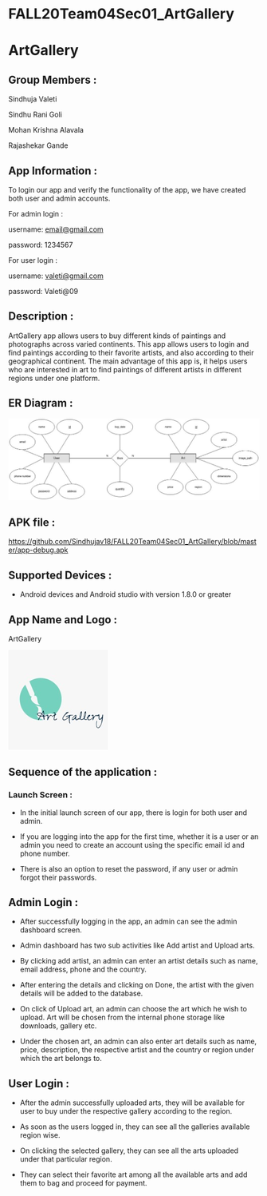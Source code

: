 # FALL20Team04Sec01_ArtGallery

# ArtGallery

## Group Members :

Sindhuja Valeti

Sindhu Rani Goli

Mohan Krishna Alavala

Rajashekar Gande

## App Information :

To login our app and verify the functionality of the app, we have created both user and admin accounts.

For admin login :

username: email@gmail.com

password: 1234567

For user login :

username: valeti@gmail.com

password: Valeti@09

## Description :

ArtGallery app allows users to buy different kinds of paintings and photographs across varied continents. This app allows users to login and find paintings according to their favorite artists, and also according to their geographical continent. The main advantage of this app is, it helps users who are interested in art to find paintings of different artists in different regions under one platform. 

## ER Diagram :

![](https://github.com/Sindhujav18/FALL20Team04Sec01_ArtGallery/blob/master/ER%20diagram.jpeg?raw=true)

## APK file :

https://github.com/Sindhujav18/FALL20Team04Sec01_ArtGallery/blob/master/app-debug.apk

## Supported Devices :

- Android devices and Android studio with version 1.8.0 or greater

## App Name and Logo :

ArtGallery

![](https://github.com/Sindhujav18/FALL20Team04Sec01_ArtGallery/blob/master/app%20logo.jpeg?raw=true)

## Sequence of the application :

### Launch Screen :

- In the initial launch screen of our app, there is login for both user and admin. 

- If you are logging into the app for the first time, whether it is a user or an admin you need to create an account using the specific email id and phone number.

- There is also an option to reset the password, if any user or admin forgot their passwords.

## Admin Login :

- After successfully logging in the app, an admin can see the admin dashboard screen.

- Admin dashboard has two sub activities like Add artist and Upload arts.

- By clicking add artist, an admin can enter an artist details such as name, email address, phone and the country.

- After entering the details and clicking on Done, the artist with the given details will be added to the database.

- On click of Upload art, an admin can choose the art which he wish to upload. Art will be chosen from the internal phone storage like downloads, gallery etc.

- Under the chosen art, an admin can also enter art details such as name, price, description, the respective artist and the country or region under which the art belongs to.

## User Login :

- After the admin successfully uploaded arts, they will be available for user to buy under the respective gallery according to the region.

- As soon as the users logged in, they can see all the galleries available region wise.

- On clicking the selected gallery, they can see all the arts uploaded under that particular region.

- They can select their favorite art among all the available arts and add them to bag and proceed for payment.
